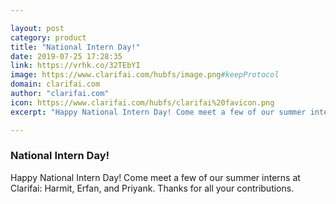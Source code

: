 ```yaml
---

layout: post
category: product
title: "National Intern Day!"
date: 2019-07-25 17:28:35
link: https://vrhk.co/32TEbYI
image: https://www.clarifai.com/hubfs/image.png#keepProtocol
domain: clarifai.com
author: "clarifai.com"
icon: https://www.clarifai.com/hubfs/clarifai%20favicon.png
excerpt: "Happy National Intern Day! Come meet a few of our summer interns at Clarifai: Harmit, Erfan, and Priyank. Thanks for all your contributions."

---
```


### National Intern Day!

Happy National Intern Day! Come meet a few of our summer interns at Clarifai: Harmit, Erfan, and Priyank. Thanks for all your contributions.